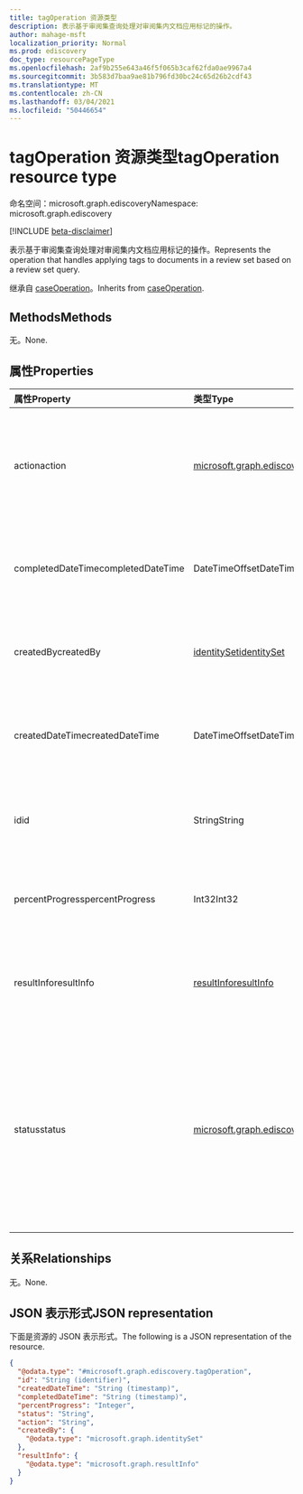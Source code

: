 ```yaml
---
title: tagOperation 资源类型
description: 表示基于审阅集查询处理对审阅集内文档应用标记的操作。
author: mahage-msft
localization_priority: Normal
ms.prod: ediscovery
doc_type: resourcePageType
ms.openlocfilehash: 2af9b255e643a46f5f065b3caf62fda0ae9967a4
ms.sourcegitcommit: 3b583d7baa9ae81b796fd30bc24c65d26b2cdf43
ms.translationtype: MT
ms.contentlocale: zh-CN
ms.lasthandoff: 03/04/2021
ms.locfileid: "50446654"
---
```

# <a name="tagoperation-resource-type"></a><span data-ttu-id="aae10-103">tagOperation 资源类型</span><span class="sxs-lookup"><span data-stu-id="aae10-103">tagOperation resource type</span></span>

<span data-ttu-id="aae10-104">命名空间：microsoft.graph.ediscovery</span><span class="sxs-lookup"><span data-stu-id="aae10-104">Namespace: microsoft.graph.ediscovery</span></span>

[!INCLUDE [beta-disclaimer](../../includes/beta-disclaimer.md)]

<span data-ttu-id="aae10-105">表示基于审阅集查询处理对审阅集内文档应用标记的操作。</span><span class="sxs-lookup"><span data-stu-id="aae10-105">Represents the operation that handles applying tags to documents in a review set based on a review set query.</span></span>

<span data-ttu-id="aae10-106">继承自 [caseOperation](../resources/ediscovery-caseoperation.md)。</span><span class="sxs-lookup"><span data-stu-id="aae10-106">Inherits from [caseOperation](../resources/ediscovery-caseoperation.md).</span></span>

## <a name="methods"></a><span data-ttu-id="aae10-107">Methods</span><span class="sxs-lookup"><span data-stu-id="aae10-107">Methods</span></span>

<span data-ttu-id="aae10-108">无。</span><span class="sxs-lookup"><span data-stu-id="aae10-108">None.</span></span>

## <a name="properties"></a><span data-ttu-id="aae10-109">属性</span><span class="sxs-lookup"><span data-stu-id="aae10-109">Properties</span></span>

|<span data-ttu-id="aae10-110">属性</span><span class="sxs-lookup"><span data-stu-id="aae10-110">Property</span></span>|<span data-ttu-id="aae10-111">类型</span><span class="sxs-lookup"><span data-stu-id="aae10-111">Type</span></span>|<span data-ttu-id="aae10-112">说明</span><span class="sxs-lookup"><span data-stu-id="aae10-112">Description</span></span>|
|:---|:---|:---|
|<span data-ttu-id="aae10-113">action</span><span class="sxs-lookup"><span data-stu-id="aae10-113">action</span></span>|[<span data-ttu-id="aae10-114">microsoft.graph.ediscovery.caseAction</span><span class="sxs-lookup"><span data-stu-id="aae10-114">microsoft.graph.ediscovery.caseAction</span></span>](../resources/ediscovery-caseoperation.md#caseaction-values)| <span data-ttu-id="aae10-115">此实体的大小写操作将始终为 `applyTags` 。</span><span class="sxs-lookup"><span data-stu-id="aae10-115">The case action for this entity will always be `applyTags`.</span></span> <span data-ttu-id="aae10-116">只读。</span><span class="sxs-lookup"><span data-stu-id="aae10-116">Read-only.</span></span> <span data-ttu-id="aae10-117">继承自 [caseOperation](../resources/ediscovery-caseoperation.md)。</span><span class="sxs-lookup"><span data-stu-id="aae10-117">Inherited from [caseOperation](../resources/ediscovery-caseoperation.md).</span></span>|
|<span data-ttu-id="aae10-118">completedDateTime</span><span class="sxs-lookup"><span data-stu-id="aae10-118">completedDateTime</span></span>|<span data-ttu-id="aae10-119">DateTimeOffset</span><span class="sxs-lookup"><span data-stu-id="aae10-119">DateTimeOffset</span></span>|<span data-ttu-id="aae10-120">操作完成的日期和时间。</span><span class="sxs-lookup"><span data-stu-id="aae10-120">The date and time the operation was completed.</span></span> <span data-ttu-id="aae10-121">只读。</span><span class="sxs-lookup"><span data-stu-id="aae10-121">Read-only.</span></span> <span data-ttu-id="aae10-122">继承自 [caseOperation](../resources/ediscovery-caseoperation.md)</span><span class="sxs-lookup"><span data-stu-id="aae10-122">Inherited from [caseOperation](../resources/ediscovery-caseoperation.md)</span></span>|
|<span data-ttu-id="aae10-123">createdBy</span><span class="sxs-lookup"><span data-stu-id="aae10-123">createdBy</span></span>|[<span data-ttu-id="aae10-124">identitySet</span><span class="sxs-lookup"><span data-stu-id="aae10-124">identitySet</span></span>](../resources/identityset.md)|<span data-ttu-id="aae10-125">创建操作的用户。</span><span class="sxs-lookup"><span data-stu-id="aae10-125">The user who created the operation.</span></span> <span data-ttu-id="aae10-126">只读。</span><span class="sxs-lookup"><span data-stu-id="aae10-126">Read-only.</span></span> <span data-ttu-id="aae10-127">继承自 [caseOperation](../resources/ediscovery-caseoperation.md)</span><span class="sxs-lookup"><span data-stu-id="aae10-127">Inherited from [caseOperation](../resources/ediscovery-caseoperation.md)</span></span>|
|<span data-ttu-id="aae10-128">createdDateTime</span><span class="sxs-lookup"><span data-stu-id="aae10-128">createdDateTime</span></span>|<span data-ttu-id="aae10-129">DateTimeOffset</span><span class="sxs-lookup"><span data-stu-id="aae10-129">DateTimeOffset</span></span>|<span data-ttu-id="aae10-130">操作开始的日期和时间。</span><span class="sxs-lookup"><span data-stu-id="aae10-130">The date and time the operation was started.</span></span> <span data-ttu-id="aae10-131">只读。</span><span class="sxs-lookup"><span data-stu-id="aae10-131">Read-only.</span></span> <span data-ttu-id="aae10-132">继承自 [caseOperation](../resources/ediscovery-caseoperation.md)</span><span class="sxs-lookup"><span data-stu-id="aae10-132">Inherited from [caseOperation](../resources/ediscovery-caseoperation.md)</span></span>|
|<span data-ttu-id="aae10-133">id</span><span class="sxs-lookup"><span data-stu-id="aae10-133">id</span></span>|<span data-ttu-id="aae10-134">String</span><span class="sxs-lookup"><span data-stu-id="aae10-134">String</span></span>| <span data-ttu-id="aae10-135">操作 ID。</span><span class="sxs-lookup"><span data-stu-id="aae10-135">The ID for the operation.</span></span> <span data-ttu-id="aae10-136">只读。</span><span class="sxs-lookup"><span data-stu-id="aae10-136">Read-only.</span></span> <span data-ttu-id="aae10-137">继承自 [caseOperation](../resources/ediscovery-caseoperation.md)。</span><span class="sxs-lookup"><span data-stu-id="aae10-137">Inherited from [caseOperation](../resources/ediscovery-caseoperation.md).</span></span>|
|<span data-ttu-id="aae10-138">percentProgress</span><span class="sxs-lookup"><span data-stu-id="aae10-138">percentProgress</span></span>|<span data-ttu-id="aae10-139">Int32</span><span class="sxs-lookup"><span data-stu-id="aae10-139">Int32</span></span>|<span data-ttu-id="aae10-140">操作的进度。</span><span class="sxs-lookup"><span data-stu-id="aae10-140">The progress of the operation.</span></span> <span data-ttu-id="aae10-141">只读。</span><span class="sxs-lookup"><span data-stu-id="aae10-141">Read-only.</span></span> <span data-ttu-id="aae10-142">继承自 [caseOperation](../resources/ediscovery-caseoperation.md)</span><span class="sxs-lookup"><span data-stu-id="aae10-142">Inherited from [caseOperation](../resources/ediscovery-caseoperation.md)</span></span>|
|<span data-ttu-id="aae10-143">resultInfo</span><span class="sxs-lookup"><span data-stu-id="aae10-143">resultInfo</span></span>|[<span data-ttu-id="aae10-144">resultInfo</span><span class="sxs-lookup"><span data-stu-id="aae10-144">resultInfo</span></span>](../resources/resultinfo.md)|<span data-ttu-id="aae10-145">包含特定于成功和失败的结果信息。</span><span class="sxs-lookup"><span data-stu-id="aae10-145">Contains success and failure-specific result information.</span></span> <span data-ttu-id="aae10-146">继承自 [caseOperation](../resources/ediscovery-caseoperation.md)</span><span class="sxs-lookup"><span data-stu-id="aae10-146">Inherited from [caseOperation](../resources/ediscovery-caseoperation.md)</span></span>|
|<span data-ttu-id="aae10-147">status</span><span class="sxs-lookup"><span data-stu-id="aae10-147">status</span></span>|[<span data-ttu-id="aae10-148">microsoft.graph.ediscovery.caseOperationStatus</span><span class="sxs-lookup"><span data-stu-id="aae10-148">microsoft.graph.ediscovery.caseOperationStatus</span></span>](../resources/ediscovery-caseoperation.md#caseoperationstatus-values)|<span data-ttu-id="aae10-149">案例操作的状态。</span><span class="sxs-lookup"><span data-stu-id="aae10-149">The status of the case operation.</span></span> <span data-ttu-id="aae10-150">继承自 [caseOperation](../resources/ediscovery-caseoperation.md)。</span><span class="sxs-lookup"><span data-stu-id="aae10-150">Inherited from [caseOperation](../resources/ediscovery-caseoperation.md).</span></span> <span data-ttu-id="aae10-151">可取值为：`notStarted`、`submissionFailed`、`running`、`succeeded`、`partiallySucceeded`、`failed`。</span><span class="sxs-lookup"><span data-stu-id="aae10-151">Possible values are: `notStarted`, `submissionFailed`, `running`, `succeeded`, `partiallySucceeded`, `failed`.</span></span>|

## <a name="relationships"></a><span data-ttu-id="aae10-152">关系</span><span class="sxs-lookup"><span data-stu-id="aae10-152">Relationships</span></span>

<span data-ttu-id="aae10-153">无。</span><span class="sxs-lookup"><span data-stu-id="aae10-153">None.</span></span>

## <a name="json-representation"></a><span data-ttu-id="aae10-154">JSON 表示形式</span><span class="sxs-lookup"><span data-stu-id="aae10-154">JSON representation</span></span>

<span data-ttu-id="aae10-155">下面是资源的 JSON 表示形式。</span><span class="sxs-lookup"><span data-stu-id="aae10-155">The following is a JSON representation of the resource.</span></span>
<!-- {
  "blockType": "resource",
  "keyProperty": "id",
  "@odata.type": "microsoft.graph.ediscovery.tagOperation",
  "baseType": "microsoft.graph.ediscovery.caseOperation",
  "openType": false
}
-->

``` json
{
  "@odata.type": "#microsoft.graph.ediscovery.tagOperation",
  "id": "String (identifier)",
  "createdDateTime": "String (timestamp)",
  "completedDateTime": "String (timestamp)",
  "percentProgress": "Integer",
  "status": "String",
  "action": "String",
  "createdBy": {
    "@odata.type": "microsoft.graph.identitySet"
  },
  "resultInfo": {
    "@odata.type": "microsoft.graph.resultInfo"
  }
}
```
